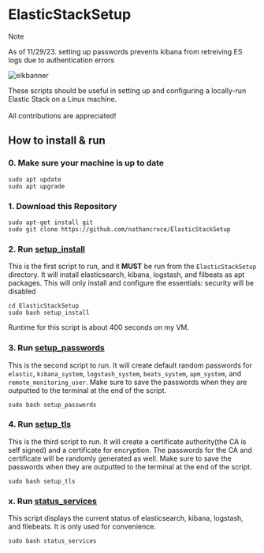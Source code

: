 # ElasticStackSetup

> [!Note]
> As of 11/29/23. setting up passwords prevents kibana from retreiving ES logs due to authentication errors

![elkbanner](https://github.com/nathancroce/ElasticStackSetup/assets/90940521/832c0fbb-ca52-4099-9ad9-4b600c1af64d)

These scripts should be useful in setting up and configuring a locally-run Elastic Stack on a Linux machine. 
<br><br>
All contributions are appreciated!
<br>

## How to install & run

### 0. Make sure your machine is up to date
```
sudo apt update
sudo apt upgrade
```

### 1. Download this Repository
```
sudo apt-get install git
sudo git clone https://github.com/nathancroce/ElasticStackSetup
```

### 2. Run [setup_install](https://github.com/nathancroce/ElasticStackSetup/blob/main/setup_install)
This is the first script to run, and it **MUST** be run from the `ElasticStackSetup` directory. It will install elasticsearch, kibana, logstash, and filbeats as apt packages. This will only install and configure the essentials: security will be disabled
```
cd ElasticStackSetup
sudo bash setup_install
```
Runtime for this script is about 400 seconds on my VM.

### 3. Run [setup_passwords](https://github.com/nathancroce/ElasticStackSetup/blob/main/setup_passwords)
This is the second script to run. It will create default random passwords for `elastic`, `kibana_system`, `logstash_system`, `beats_system`, `apm_system`, and `remote_monitoring_user`. Make sure to save the passwords when they are outputted to the terminal at the end of the script.
```
sudo bash setup_passwords
```

### 4. Run [setup_tls](https://github.com/nathancroce/ElasticStackSetup/blob/main/setup_tls)
This is the third script to run. It will create a certificate authority(the CA is self signed) and a certificate for encryption. The passwords for the CA and certificate will be randomly generated as well. Make sure to save the passwords when they are outputted to the terminal at the end of the script.
```
sudo bash setup_tls
```

### x. Run [status_services](https://github.com/nathancroce/ElasticStackSetup/blob/main/status_services)
This script displays the current status of elasticsearch, kibana, logstash, and filebeats. It is only used for convenience.
```
sudo bash status_services
```
